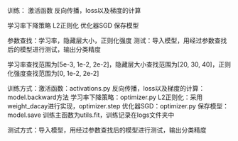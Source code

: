 训练：
激活函数
反向传播，loss以及梯度的计算

学习率下降策略
L2正则化
优化器SGD
保存模型

参数查找：学习率，隐藏层大小，正则化强度
测试：导入模型，用经过参数查找后的模型进行测试，输出分类精度

学习率查找范围为[5e-3, 1e-2, 2e-2]，隐藏层大小查找范围为[20, 30, 40]，正则化强度查找范围为[0, 1e-2, 2e-2]

训练方式：激活函数：activations.py
         反向传播，loss以及梯度的计算：model.backward方法
         学习率下降策略：optimizer.py
         L2正则化：采用weight_dacay进行实现，optimizer.step
         优化器SGD：optimizer.py
         保存模型：model.save
         训练主函数为utils.fit，训练记录在logs文件夹中
         
测试方式：导入模型，用经过参数查找后的模型进行测试，输出分类精度
